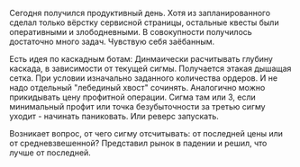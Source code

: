 Сегодня получился продуктивный день.
Хотя из запланированного сделал только вёрстку сервисной страницы, остальные квесты были оперативными и злободневными.
В совокупности получилось достаточно много задач. Чувствую себя заёбанным.

Есть идея по каскадным ботам:
Динмаически расчитывать глубину каскада, в зависимости от текущей сигмы. Получается этакая дышащая сетка. При условии изначально заданного количества ордеров.
И не надо отдельный "лебединый хвост" сочинять.
Аналогично можно прикидывать цену профитной операции. Сигма там или 3, если минимальный профит или точка безубыточности за третью сигму уходит - начинать паниковать. Или реверс запускать.

Возникает вопрос, от чего сигму отсчитывать: от последней цены или от средневзвешенной?
Представил рынок в падении и решил, что лучше от последней.